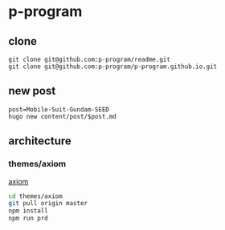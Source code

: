 # p-program

## clone

    git clone git@github.com:p-program/readme.git
    git clone git@github.com:p-program/p-program.github.io.git
    

## new post

    post=Mobile-Suit-Gundam-SEED
    hugo new content/post/$post.md

## architecture

### themes/axiom

[axiom](https://github.com/marketempower/axiom)

```bash
cd themes/axiom
git pull origin master
npm install
npm run prd
```
